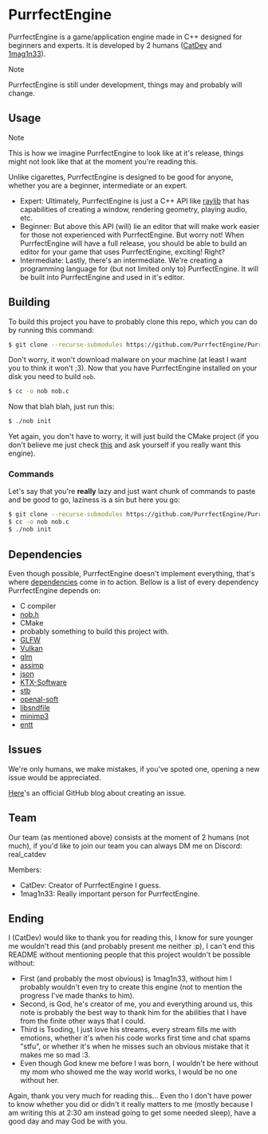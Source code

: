 # PurrfectEngine

PurrfectEngine is a game/application engine made in C++ designed for beginners and experts. It is developed by 2 humans ([CatDev](https://github.com/RealCatDev) and [1mag1n33](https://github.com/1mag1n33)).

> [!NOTE]
> PurrfectEngine is still under development, things may and probably will change.

## Usage

> [!NOTE]
> This is how we imagine PurrfectEngine to look like at it's release, things might not look like that at the moment you're reading this.

Unlike cigarettes, PurrfectEngine is designed to be good for anyone, whether you are a beginner, intermediate or an expert.

- Expert: Ultimately, PurrfectEngine is just a C++ API like [raylib](https://github.com/raysan5/raylib) that has capabilities of creating a window, rendering geometry, playing audio, etc.
- Beginner: But above this API (will) lie an editor that will make work easier for those not experienced with PurrfectEngine. But worry not! When PurrfectEngine will have a full release, you should be able to build an editor for your game that uses PurrfectEngine, exciting! Right?
- Intermediate: Lastly, there's an intermediate. We're creating a programming language for (but not limited only to) PurrfectEngine. It will be built into PurrfectEngine and used in it's editor.

## Building

To build this project you have to probably clone this repo, which you can do by running this command:
```bash
$ git clone --recurse-submodules https://github.com/PurrfectEngine/PurrfectEngine.git
```
Don't worry, it won't download malware on your machine (at least I want you to think it won't ;3).
Now that you have PurrfectEngine installed on your disk you need to build `nob`.
```bash
$ cc -o nob nob.c
```
Now that blah blah, just run this:
```bash
$ ./nob init
```
Yet again, you don't have to worry, it will just build the CMake project (if you don't believe me just check [this](./nob.c) and ask yourself if you really want this engine).

### Commands

Let's say that you're **really** lazy and just want chunk of commands to paste and be good to go, laziness is a sin but here you go:
```bash
$ git clone --recurse-submodules https://github.com/PurrfectEngine/PurrfectEngine.git
$ cc -o nob nob.c
$ ./nob init
```

## Dependencies

Even though possible, PurrfectEngine doesn't implement everything, that's where [dependencies](./dependencies) come in to action. Bellow is a list of every dependency PurrfectEngine depends on:
- C compiler
- [nob.h](https://github.com/tsoding/ht/blob/master/nob.h)
- CMake
- probably something to build this project with.
- [GLFW](https://github.com/glfw/glfw)
- [Vulkan](https://github.com/KhronosGroup/Vulkan-Headers)
- [glm](https://github.com/g-truc/glm)
- [assimp](https://github.com/assimp/assimp)
- [json](https://github.com/nlohmann/json/)
- [KTX-Software](https://github.com/KhronosGroup/KTX-Software)
- [stb](https://github.com/nothings/stb)
- [openal-soft](https://github.com/kcat/openal-soft)
- [libsndfile](https://github.com/libsndfile/libsndfile)
- [minimp3](https://github.com/lieff/minimp3)
- [entt](https://github.com/skypjack/entt)

## Issues

We're only humans, we make mistakes, if you've spoted one, opening a new issue would be appreciated.

[Here](https://docs.github.com/en/issues/tracking-your-work-with-issues/creating-an-issue)'s an official GitHub blog about creating an issue.

## Team

Our team (as mentioned above) consists at the moment of 2 humans (not much), if you'd like to join our team you can always DM me on Discord: real_catdev

Members:
- CatDev: Creator of PurrfectEngine I guess.
- 1mag1n33: Really important person for PurrfectEngine.

## Ending

I (CatDev) would like to thank you for reading this, I know for sure younger me wouldn't read this (and probably present me neither :p), I can't end this README without mentioning people that this project wouldn't be possible without:
- First (and probably the most obvious) is 1mag1n33, without him I probably wouldn't even try to create this engine (not to mention the progress I've made thanks to him).
- Second, is God, he's creator of me, you and everything around us, this note is probably the best way to thank him for the abilities that I have from the finite other ways that I could.
- Third is Tsoding, I just love his streams, every stream fills me with emotions, whether it's when his code works first time and chat spams "stfu", or whether it's when he misses such an obvious mistake that it makes me so mad :3.
- Even though God knew me before I was born, I wouldn't be here without my mom who showed me the way world works, I would be no one without her.

Again, thank you very much for reading this... Even tho I don't have power to know whether you did or didn't it really matters to me (mostly because I am writing this at 2:30 am instead going to get some needed sleep), have a good day and may God be with you.

